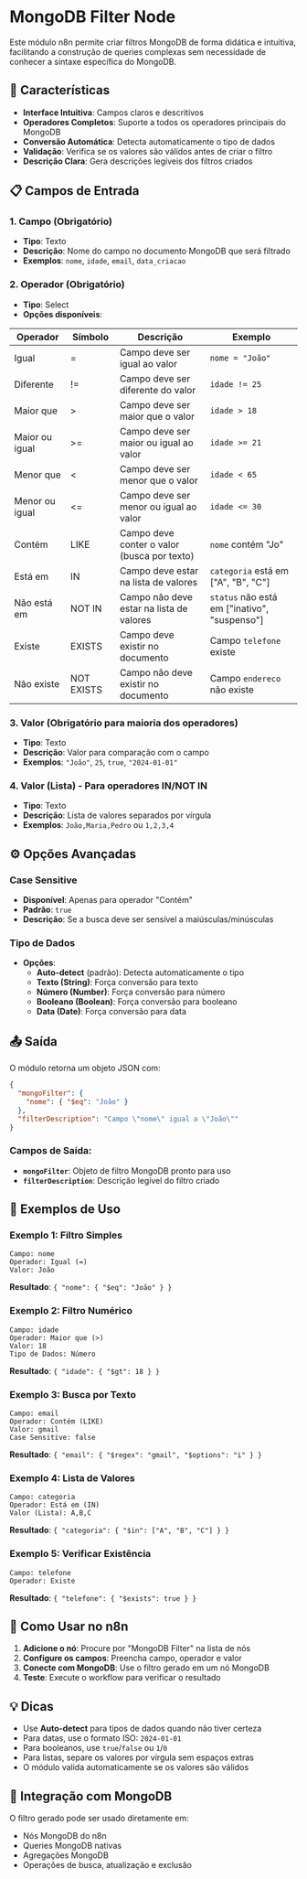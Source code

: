# MongoDB Filter Node

Este módulo n8n permite criar filtros MongoDB de forma didática e intuitiva, facilitando a construção de queries complexas sem necessidade de conhecer a sintaxe específica do MongoDB.

## 🎯 Características

- **Interface Intuitiva**: Campos claros e descritivos
- **Operadores Completos**: Suporte a todos os operadores principais do MongoDB
- **Conversão Automática**: Detecta automaticamente o tipo de dados
- **Validação**: Verifica se os valores são válidos antes de criar o filtro
- **Descrição Clara**: Gera descrições legíveis dos filtros criados

## 📋 Campos de Entrada

### 1. Campo (Obrigatório)
- **Tipo**: Texto
- **Descrição**: Nome do campo no documento MongoDB que será filtrado
- **Exemplos**: `nome`, `idade`, `email`, `data_criacao`

### 2. Operador (Obrigatório)
- **Tipo**: Select
- **Opções disponíveis**:

| Operador | Símbolo | Descrição | Exemplo |
|----------|---------|-----------|---------|
| Igual | = | Campo deve ser igual ao valor | `nome = "João"` |
| Diferente | != | Campo deve ser diferente do valor | `idade != 25` |
| Maior que | > | Campo deve ser maior que o valor | `idade > 18` |
| Maior ou igual | >= | Campo deve ser maior ou igual ao valor | `idade >= 21` |
| Menor que | < | Campo deve ser menor que o valor | `idade < 65` |
| Menor ou igual | <= | Campo deve ser menor ou igual ao valor | `idade <= 30` |
| Contém | LIKE | Campo deve conter o valor (busca por texto) | `nome` contém "Jo" |
| Está em | IN | Campo deve estar na lista de valores | `categoria` está em ["A", "B", "C"] |
| Não está em | NOT IN | Campo não deve estar na lista de valores | `status` não está em ["inativo", "suspenso"] |
| Existe | EXISTS | Campo deve existir no documento | Campo `telefone` existe |
| Não existe | NOT EXISTS | Campo não deve existir no documento | Campo `endereco` não existe |

### 3. Valor (Obrigatório para maioria dos operadores)
- **Tipo**: Texto
- **Descrição**: Valor para comparação com o campo
- **Exemplos**: `"João"`, `25`, `true`, `"2024-01-01"`

### 4. Valor (Lista) - Para operadores IN/NOT IN
- **Tipo**: Texto
- **Descrição**: Lista de valores separados por vírgula
- **Exemplos**: `João,Maria,Pedro` ou `1,2,3,4`

## ⚙️ Opções Avançadas

### Case Sensitive
- **Disponível**: Apenas para operador "Contém"
- **Padrão**: `true`
- **Descrição**: Se a busca deve ser sensível a maiúsculas/minúsculas

### Tipo de Dados
- **Opções**:
  - **Auto-detect** (padrão): Detecta automaticamente o tipo
  - **Texto (String)**: Força conversão para texto
  - **Número (Number)**: Força conversão para número
  - **Booleano (Boolean)**: Força conversão para booleano
  - **Data (Date)**: Força conversão para data

## 📤 Saída

O módulo retorna um objeto JSON com:

```json
{
  "mongoFilter": {
    "nome": { "$eq": "João" }
  },
  "filterDescription": "Campo \"nome\" igual a \"João\""
}
```

### Campos de Saída:
- **`mongoFilter`**: Objeto de filtro MongoDB pronto para uso
- **`filterDescription`**: Descrição legível do filtro criado

## 🔧 Exemplos de Uso

### Exemplo 1: Filtro Simples
```
Campo: nome
Operador: Igual (=)
Valor: João
```
**Resultado**: `{ "nome": { "$eq": "João" } }`

### Exemplo 2: Filtro Numérico
```
Campo: idade
Operador: Maior que (>)
Valor: 18
Tipo de Dados: Número
```
**Resultado**: `{ "idade": { "$gt": 18 } }`

### Exemplo 3: Busca por Texto
```
Campo: email
Operador: Contém (LIKE)
Valor: gmail
Case Sensitive: false
```
**Resultado**: `{ "email": { "$regex": "gmail", "$options": "i" } }`

### Exemplo 4: Lista de Valores
```
Campo: categoria
Operador: Está em (IN)
Valor (Lista): A,B,C
```
**Resultado**: `{ "categoria": { "$in": ["A", "B", "C"] } }`

### Exemplo 5: Verificar Existência
```
Campo: telefone
Operador: Existe
```
**Resultado**: `{ "telefone": { "$exists": true } }`

## 🚀 Como Usar no n8n

1. **Adicione o nó**: Procure por "MongoDB Filter" na lista de nós
2. **Configure os campos**: Preencha campo, operador e valor
3. **Conecte com MongoDB**: Use o filtro gerado em um nó MongoDB
4. **Teste**: Execute o workflow para verificar o resultado

## 💡 Dicas

- Use **Auto-detect** para tipos de dados quando não tiver certeza
- Para datas, use o formato ISO: `2024-01-01`
- Para booleanos, use `true`/`false` ou `1`/`0`
- Para listas, separe os valores por vírgula sem espaços extras
- O módulo valida automaticamente se os valores são válidos

## 🔗 Integração com MongoDB

O filtro gerado pode ser usado diretamente em:
- Nós MongoDB do n8n
- Queries MongoDB nativas
- Agregações MongoDB
- Operações de busca, atualização e exclusão 